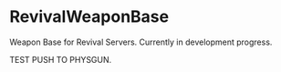 # RevivalWeaponBase

Weapon Base for Revival Servers. Currently in development progress.

TEST PUSH TO PHYSGUN.
